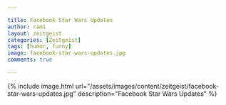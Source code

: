 ```yaml
---

title: Facebook Star Wars Updates
author: rami
layout: zeitgeist 
categories: [Zeitgeist]
tags: [humor, funny]
image: facebook-star-wars-updates.jpg
comments: true

---
```


{% include image.html url="/assets/images/content/zeitgeist/facebook-star-wars-updates.jpg" description="Facebook Star Wars Updates" %}
